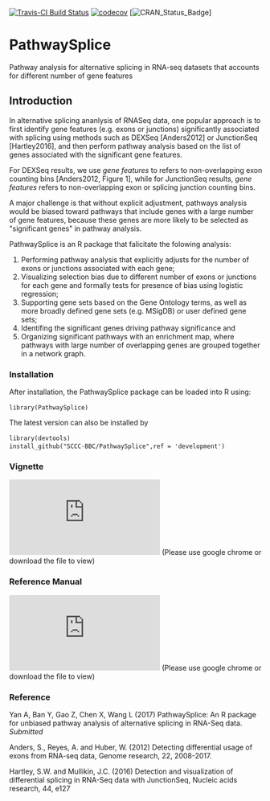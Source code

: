 [![Travis-CI Build Status](https://travis-ci.org/SCCC-BBC/PathwaySplice.svg?branch=master)](https://travis-ci.org/SCCC-BBC/PathwaySplice)
[![codecov](https://codecov.io/github/SCCC-BBC/PathwaySplice/coverage.svg?branch=master)](https://codecov.io/github/SCCC-BBC/PathwaySplice)
[![CRAN_Status_Badge](http://www.r-pkg.org/badges/version/PathwaySplice)]

# PathwaySplice
Pathway analysis for alternative splicing in RNA-seq datasets that accounts for different number of gene features

## Introduction

In alternative splicing ananlysis of RNASeq data, one popular approach is to first identify gene features (e.g. exons or junctions) significantly associated with splicing using methods such as DEXSeq [Anders2012] or JunctionSeq [Hartley2016], and then perform pathway analysis based on the list of genes associated with the significant gene features. 

For DEXSeq results, we use _gene features_ to refers to non-overlapping exon counting bins [Anders2012, Figure 1], while for JunctionSeq results, _gene features_ refers to non-overlapping exon or splicing junction counting bins. 

A major challenge is that without explicit adjustment, pathways analysis would be biased toward pathways that include genes with a large number of gene features, because these genes are more likely to be selected as "significant genes" in pathway analysis.  

PathwaySplice is an R package that falicitate the folowing analysis: 

1. Performing pathway analysis that explicitly adjusts for the number of exons or junctions associated with each gene; 
2. Visualizing selection bias due to different number of exons or junctions for each gene and formally tests for presence of bias using logistic regression; 
3. Supporting gene sets based on the Gene Ontology terms, as well as more broadly defined gene sets (e.g. MSigDB) or user defined gene sets; 
4. Identifing the significant genes driving pathway significance and 
5. Organizing significant pathways with an enrichment map, where pathways with large number of overlapping genes are grouped together in a network graph.


### Installation

After installation, the PathwaySplice package can be loaded into R using:
```{r eval=TRUE, message=FALSE, warning=FALSE, results='hide'}
library(PathwaySplice)
```

The latest version can also be installed by 
```{r eval=FALSE, message=FALSE, warning=FALSE, results='hide'}
library(devtools)
install_github("SCCC-BBC/PathwaySplice",ref = 'development')
```

### Vignette

![vignette in pdf version](https://github.com/SCCC-BBC/PathwaySplice/blob/master/tutorial.pdf) (Please use google chrome or download the file to view)

### Reference Manual
![manual in pdf version](https://github.com/SCCC-BBC/PathwaySplice/blob/master/PathwaySplice-manual_9-19-2017.pdf) (Please use google chrome or download the file to view)

### Reference
Yan A, Ban Y, Gao Z, Chen X, Wang L (2017) PathwaySplice: An R package for unbiased pathway analysis of alternative splicing in RNA-Seq data. _Submitted_

Anders, S., Reyes, A. and Huber, W. (2012) Detecting differential usage of exons from RNA-seq data, Genome research, 22, 2008-2017.

Hartley, S.W. and Mullikin, J.C. (2016) Detection and visualization of differential splicing in RNA-Seq data with JunctionSeq, Nucleic acids research, 44, e127
<!-- Usage: rmarkdown::render("vignettes/tutorial.Rmd", output_format="all") --> 
<!-- Usage: rmarkdown::render("vignettes/tutorial.Rmd", output_format="all",encoding="utf8")(on windows) -->
